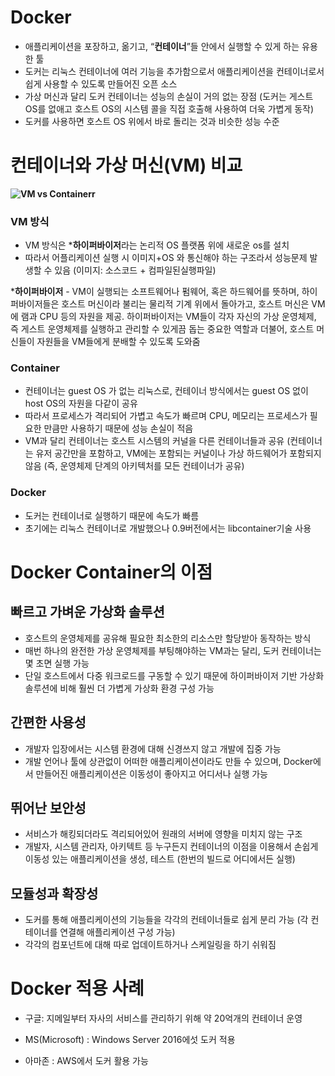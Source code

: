 # Docker



- 애플리케이션을 포장하고, 옮기고, “**컨테이너**”들 안에서 실행할 수 있게 하는 유용한 툴
- 도커는 리눅스 컨테이너에 여러 기능을 추가함으로서 애플리케이션을 컨테이너로서 쉽게 사용할 수 있도록 만들어진 오픈 소스
- 가상 머신과 달리 도커 컨테이너는 성능의 손실이 거의 없는 장점 (도커는 게스트 OS를 없애고 호스트 OS의 시스템 콜을 직접 호출해 사용하여 더욱 가볍게 동작)
- 도커를 사용하면 호스트 OS 위에서 바로 돌리는 것과 비슷한 성능 수준



# 컨테이너와 가상 머신(VM) 비교 



**![VM vs Containerr](https://cdn-images-1.medium.com/max/1600/1*wOBkzBpi1Hl9Nr__Jszplg.png)**

### VM 방식

-  VM 방식은 ***하이퍼바이저**라는 논리적 OS 플랫폼 위에 새로운 os를 설치
-  따라서 어플리케이션 실행 시 이미지+OS 와 통신해야 하는 구조라서 성능문제 발생할 수 있음 (이미지: 소스코드 + 컴파일된실행파일)

***하이퍼바이저** - VM이 실행되는 소프트웨어나 펌웨어, 혹은 하드웨어를 뜻하며, 하이퍼바이저들은 호스트 머신이라 불리는 물리적 기계 위에서 돌아가고, 호스트 머신은 VM에 램과 CPU 등의 자원을 제공. 하이퍼바이저는 VM들이 각자 자신의 가상 운영체제, 즉 게스트 운영체제를 실행하고 관리할 수 있게끔 돕는 중요한 역할과 더불어, 호스트 머신들이 자원들을 VM들에게 분배할 수 있도록 도와줌

### Container

-  컨테이너는 guest OS 가 없는 리눅스로, 컨테이너 방식에서는 guest OS 없이 host OS의 자원을 다같이 공유
-  따라서 프로세스가 격리되어 가볍고 속도가 빠르며 CPU, 메모리는 프로세스가 필요한 만큼만 사용하기 때문에 성능 손실이 적음
-  VM과 달리 컨테이너는 호스트 시스템의 커널을 다른 컨테이너들과 공유 (컨테이너는 유저 공간만을 포함하고, VM에는 포함되는 커널이나 가상 하드웨어가 포함되지 않음 (즉, 운영체제 단계의 아키텍처를 모든 컨테이너가 공유)

### Docker

-  도커는 컨테이너로 실행하기 때문에 속도가 빠름 
-  초기에는 리눅스 컨테이너로 개발했으나 0.9버전에서는 libcontainer기술 사용



# Docker Container의 이점



## 빠르고 **가벼운** **가상화** **솔루션** 

- 호스트의 운영체제를 공유해 필요한 최소한의 리소스만 할당받아 동작하는 방식
- 매번 하나의 완전한 가상 운영체제를 부팅해야하는 VM과는 달리, 도커 컨테이너는 몇 초면 실행 가능
- 단일 호스트에서 다중 워크로드를 구동할 수 있기 때문에 하이퍼바이저 기반 가상화솔루션에 비해 훨씬 더 가볍게 가상화 환경 구성 가능

## **간편한** 사용성

- 개발자 입장에서는 시스템 환경에 대해 신경쓰지 않고 개발에 집중 가능
- 개발 언어나 툴에 상관없이 어떠한 애플리케이션이라도 만들 수 있으며, Docker에서 만들어진 애플리케이션은 이동성이 좋아지고 어디서나 실행 가능

## 뛰어난 **보안성**

- 서비스가 해킹되더라도 격리되어있어 원래의 서버에 영향을 미치지 않는 구조
- 개발자, 시스템 관리자, 아키텍트 등 누구든지 컨테이너의 이점을 이용해서 손쉽게 이동성 있는 애플리케이션을 생성, 테스트 (한번의 빌드로 어디에서든 실행)

## 모듈성과 **확장성**

- 도커를 통해 애플리케이션의 기능들을 각각의 컨테이너들로 쉽게 분리 가능 (각 컨테이너를 연결해 애플리케이션 구성 가능)
- 각각의 컴포넌트에 대해 따로 업데이트하거나 스케일링을 하기 쉬워짐



# Docker 적용 사례



- 구글: 지메일부터 자사의 서비스를 관리하기 위해 약 20억개의 컨테이너 운영
- MS(Microsoft) : Windows Server 2016에섯 도커 적용

- 아마존 : AWS에서 도커 활용 가능

  


